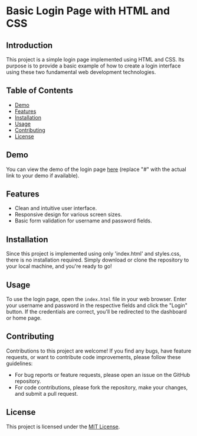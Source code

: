 # Basic Login Page with HTML and CSS

## Introduction

This project is a simple login page implemented using HTML and CSS. Its purpose is to provide a basic example of how to create a login interface using these two fundamental web development technologies.

## Table of Contents

- [Demo](#demo)
- [Features](#features)
- [Installation](#installation)
- [Usage](#usage)
- [Contributing](#contributing)
- [License](#license)

## Demo

You can view the demo of the login page [here](#) (replace "#" with the actual link to your demo if available).

## Features

- Clean and intuitive user interface.
- Responsive design for various screen sizes.
- Basic form validation for username and password fields.

## Installation

Since this project is implemented using only 'index.html' and styles.css, there is no installation required. Simply download or clone the repository to your local machine, and you're ready to go!

## Usage

To use the login page, open the `index.html` file in your web browser. Enter your username and password in the respective fields and click the "Login" button. If the credentials are correct, you'll be redirected to the dashboard or home page.

## Contributing

Contributions to this project are welcome! If you find any bugs, have feature requests, or want to contribute code improvements, please follow these guidelines:

- For bug reports or feature requests, please open an issue on the GitHub repository.
- For code contributions, please fork the repository, make your changes, and submit a pull request.

## License

This project is licensed under the [MIT License](https://opensource.org/licenses/MIT).

